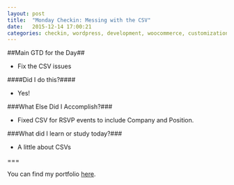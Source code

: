 ```yaml
---
layout: post
title:  "Monday Checkin: Messing with the CSV"
date:   2015-12-14 17:00:21
categories: checkin, wordpress, development, woocommerce, customization
---
```


##Main GTD for the Day##

- Fix the CSV issues

####Did I do this?####

- Yes!

###What Else Did I Accomplish?###

- Fixed CSV for RSVP events to include Company and Position. 

###What did I learn or study today?###

- A little about CSVs

===

You can find my portfolio [here][FPSportfolio].


[FPSportfolio]: http://finchproservices.com/portfolio
